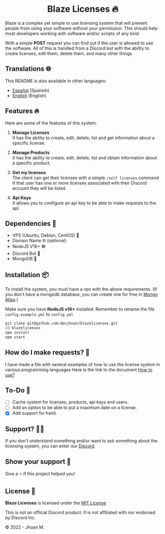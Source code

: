<h1 align="center">Blaze Licenses 🔥</h1>

Blaze is a complex yet simple to use licensing system that will prevent people from using your software without your permission. This should help most developers working with software and/or scripts of any kind.

With a simple **POST** request you can find out if the user is allowed to use the software. All of this is handled from a Discord bot with the ability to create licenses, edit them, delete them, and many other things.

## Translations 🌐

This README is also available in other languages:

- [Español](https://github.com/DevJhoan/BlazeLicenses/blob/master/README.md) (Spanish)
- [English](https://github.com/DevJhoan/BlazeLicenses/blob/master/README_EN.md) (English)

## Features 🔥

Here are some of the features of this system.

1. **Manage Licenses**    
It has the ability to create, edit, delete, list and get information about a specific license.

2. **Manage Products**    
It has the ability to create, edit, delete, list and obtain information about a specific product.

3. **Get my licenses**    
The client can get their licenses with a simple `/self licenses` command if that user has one or more licenses associated with their Discord account they will be listed.

4. **Api Keys**     
It allows you to configure an api key to be able to make requests to the api.

## Dependencies 🔗

- VPS (Ubuntu, Debian, CentOS) 🐧
- Domain Name 🌐 (optional)
- NodeJS V16+ 🛠
- Discord Bot 🤖
- MongoDB 🥭

## Installation 📦

To install the system, you must have a vps with the above requirements. (If you don't have a mongodb database, you can create one for free in [Mongo Atlas](https://www.mongodb.com/cloud/atlas).)

Make sure you have **NodeJS v16+** installed.
Remember to rename the file `config.example.yml` to `config.yml`

```sh
git clone git@github.com:devjhoan/blazelicenses.git
cd blazelicenses
npm install
npm start
```

## How do I make requests? 🤖
I have made a file with several examples of how to use the license system in various programming languages
Here is the link to the document [How to use?](https://github.com/DevJhoan/BlazeLicenses/blob/master/HOW_USE_EN.MD)

## To-Do 🚧

- [ ] Cache system for licenses, products, api keys and users.
- [ ] Add an option to be able to put a maximum date on a license.
- [x] Add support for hwid.

## Support? 💁🏻
If you don't understand something and/or want to ask something about the licensing system, you can enter our [Discord](https://strider.cloud/discord)

## Show your support 💙

Give a ⭐️ if this project helped you!

## License  📄
**Blaze Licenses** is licensed under the [MIT License](https://github.com/DevJhoan/BlazeLicenses/blob/master/LICENSE)

This is not an official Discord product. It is not affiliated with nor endorsed by Discord Inc.

© 2022 - Jhoan M.
